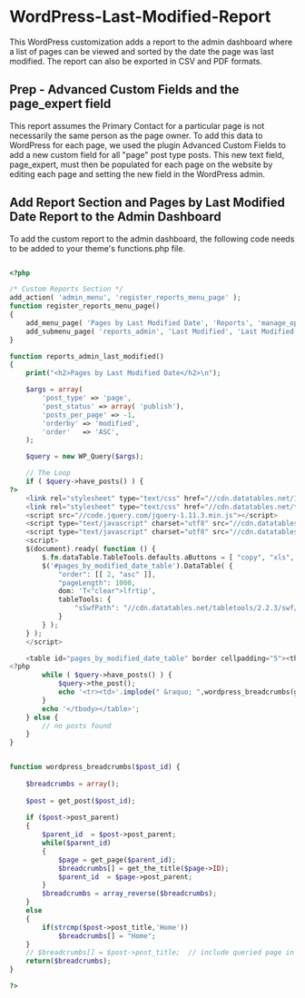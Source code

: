 # WordPress-Last-Modified-Report
This WordPress customization adds a report to the admin dashboard where a list of pages can be viewed and sorted by the date the page was last modified. The report can also be exported in CSV and PDF formats.

## Prep - Advanced Custom Fields and the page_expert field
This report assumes the Primary Contact for a particular page is not necessarily the same person as the page owner. 
To add this data to WordPress for each page, we used the plugin Advanced Custom Fields to add a new custom field for all "page" post type posts. 
This new text field, page_expert, must then be populated for each page on the website by editing each page and setting the new field in the WordPress admin.

## Add Report Section and Pages by Last Modified Date Report to the Admin Dashboard
To add the custom report to the admin dashboard, the following code needs to be added to your theme's functions.php file.

```php

<?php

/* Custom Reports Section */
add_action( 'admin_menu', 'register_reports_menu_page' );
function register_reports_menu_page()
{
	add_menu_page( 'Pages by Last Modified Date', 'Reports', 'manage_options', 'reports_admin', 'reports_admin_page', 'dashicons-analytics', 7 ); 
	add_submenu_page( 'reports_admin', 'Last Modified', 'Last Modified', 'manage_options', 'reports_admin', 'reports_admin_last_modified');
}

function reports_admin_last_modified()
{
	print("<h2>Pages by Last Modified Date</h2>\n");

	$args = array(
		'post_type' => 'page',
		'post_status' => array( 'publish'),
		'posts_per_page' => -1,
		'orderby' => 'modified',
		'order'   => 'ASC',
	);

	$query = new WP_Query($args);

	// The Loop
	if ( $query->have_posts() ) {
?>
	<link rel="stylesheet" type="text/css" href="//cdn.datatables.net/1.10.7/css/jquery.dataTables.css">
	<link rel="stylesheet" type="text/css" href="//cdn.datatables.net/tabletools/2.2.3/css/dataTables.tableTools.min.css">
	<script src="//code.jquery.com/jquery-1.11.3.min.js"></script>
	<script type="text/javascript" charset="utf8" src="//cdn.datatables.net/1.10.7/js/jquery.dataTables.js"></script>
	<script type="text/javascript" charset="utf8" src="//cdn.datatables.net/tabletools/2.2.3/js/dataTables.tableTools.min.js"></script>
	<script>
	$(document).ready( function () {
		$.fn.dataTable.TableTools.defaults.aButtons = [ "copy", "xls", "pdf", "print" ];
		$('#pages_by_modified_date_table').DataTable( {
			"order": [[ 2, "asc" ]],
			"pageLength": 1000,
			dom: 'T<"clear">lfrtip',
			tableTools: {
				"sSwfPath": "//cdn.datatables.net/tabletools/2.2.3/swf/copy_csv_xls_pdf.swf"
			}
		} );
	} );
	</script>

	<table id="pages_by_modified_date_table" border cellpadding="5"><thead><tr><th>Hierarchy</th><th>Page</th><th>Primary Contact</th><th>URL</th><th>Last Modified</th></tr><thead><tbody>
<?php
		while ( $query->have_posts() ) {
			$query->the_post();
			echo '<tr><td>'.implode(" &raquo; ",wordpress_breadcrumbs(get_the_ID())).'</td><td><a href="'.get_the_permalink().'">' . get_the_title() . '</a></td><td>' . get_post_meta( get_the_ID(), 'page_expert', true ) . '</td><td><a href="'.get_the_permalink().'">' . get_the_permalink() . '</a></td><td>' . date("Y-m-d H:i:s",strtotime(get_the_modified_time( "m/d/Y g:i:sa" ))) . '</td></tr>';
		}
		echo '</tbody></table>';
	} else {
		// no posts found
	}
}


function wordpress_breadcrumbs($post_id) {
	
	$breadcrumbs = array();
	
	$post = get_post($post_id);
	
	if ($post->post_parent)
	{
		$parent_id  = $post->post_parent;
		while($parent_id)
		{
			$page = get_page($parent_id);
			$breadcrumbs[] = get_the_title($page->ID);
			$parent_id  = $page->post_parent;
		}
		$breadcrumbs = array_reverse($breadcrumbs);
    }
	else
	{
		if(strcmp($post->post_title,'Home'))
			$breadcrumbs[] = "Home";
	}
	// $breadcrumbs[] = $post->post_title;	// include queried page in breadcrumbs
	return($breadcrumbs);
}

?>

```
